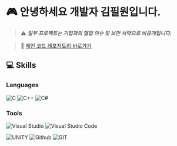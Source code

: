 <div align="left">

# 🎮 안녕하세요 개발자 김필원입니다.  

> ⚠️ **_일부 프로젝트는 기업과의 협업 이슈 및 보안 서약으로 비공개입니다._**

> 🔗 [메인 코드 레포지토리 바로가기](https://github.com/Develowonn/Portfolio_Codes)


<div align="bottom">
  
## 💻 Skills

### Languages
<div align="bottom">
  
![C](https://img.shields.io/badge/C-00599C?style=for-the-badge&logo=c&logoColor=white)
![C++](https://img.shields.io/badge/C%2B%2B-00599C?style=for-the-badge&logo=c%2B%2B&logoColor=white)
![C#](https://img.shields.io/badge/C%23-239120?style=for-the-badge&logo=c-sharp&logoColor=white)
<!--![Java](https://img.shields.io/badge/Java-ED8B00?style=for-the-badge&logo=openjdk&logoColor=white)-->
  
### Tools
<div align="bottom">

![Visual Studio](https://img.shields.io/badge/Visual_Studio-5C2D91?style=for-the-badge&logo=visual%20studio&logoColor=white)
![Visual Studio Code](https://img.shields.io/badge/Visual_Studio_Code-0078D4?style=for-the-badge&logo=visual%20studio%20code&logoColor=white)
<!--![IntelliJ_IDEA](https://img.shields.io/badge/IntelliJ_IDEA-000000.svg?style=for-the-badge&logo=intellij-idea&logoColor=white) </br>-->
![UNITY](https://img.shields.io/badge/Unity-100000?style=for-the-badge&logo=unity&logoColor=white)
![Github](https://img.shields.io/badge/GitHub-100000?style=for-the-badge&logo=github&logoColor=whit)
![GIT](https://img.shields.io/badge/GIT-E44C30?style=for-the-badge&logo=git&logoColor=white)








